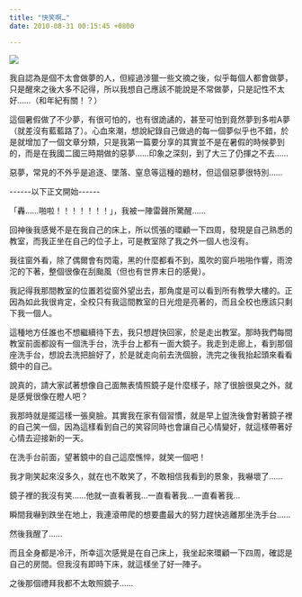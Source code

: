 ```yaml
---
title: "快笑啊…"
date: 2010-08-31 00:15:45 +0800

---
```



![](/images/slum-area/43_5.jpg)







我自認為是個不太會做夢的人，但經過涉獵一些文摘之後，似乎每個人都會做夢，只是醒來之後大多不記得，所以我想自己應該不能說是不常做夢，只是記性不太好&hellip;&hellip;（和年紀有關！？）



這個暑假做了不少夢，有很可怕的，也有很詭譎的，甚至可怕到竟然夢到多啦A夢（就差沒有藍藍路了）。心血來潮，想說紀錄自己做過的每一個夢似乎也不錯，於是就增加了一個文章分類，只是我第一篇要分享的其實並不是在暑假的時候夢到的，而是在我國二國三時期做的惡夢&hellip;&hellip;印象之深刻，到了大三了仍揮之不去&hellip;&hellip;



惡夢，常見的不外乎是追逐、墜落、窒息等這種的題材，但這個惡夢很特別&hellip;&hellip;



------以下正文開始------



「轟&hellip;&hellip;啪啦！！！！！！！」，我被一陣雷聲所驚醒&hellip;&hellip;



回神後我感覺不是在我自己的床上，所以慌張的環顧一下四周，發現是自己熟悉的教室，而我正坐在自己的位子上，可是教室除了我之外一個人也沒有。



我往窗外看，除了偶爾會有閃電，黑的什麼都看不到，風吹的窗戶啪啪作響，雨滂沱的下著，整個很像在刮颱風（但也有世界末日的感覺）。



我記得我那間教室的位置若從窗外望出去，那角度是可以看到所有教學大樓的。正因為如此我很肯定，全校只有我這間教室的日光燈是亮著的，而且全校也應該只剩下我一個人。



這種地方任誰也不想繼續待下去，我只想趕快回家，於是走出教室。那時我們每間教室前面都設有一個洗手台，洗手台上都有一面大鏡子。我走到走廊上，看到那個座洗手台，想說去洗把臉好了，於是就走向前去洗個臉，洗完之後我抬起頭來看看鏡中的自己。



說真的，請大家試著想像自己面無表情照鏡子是什麼樣子，除了很臉很臭之外，就是感覺很像在瞪人吧？



我那時就是擺這樣一張臭臉。其實我在家有個習慣，就是早上盥洗後會對著鏡子裡的自己笑一個，因為這樣看到自己的笑容同時也會讓自己心情變好，就這樣帶著好心情去迎接新的一天。



在洗手台前面，望著鏡中的自己這麼憔悴，就笑一個吧！



我才剛笑起來沒多久，就在也不敢笑了，不敢相信我看到的景象，我嚇壞了&hellip;&hellip;



鏡子裡的我沒有笑&hellip;&hellip;他就一直看著我&hellip;一直看著我&hellip;一直看著我&hellip;



瞬間我嚇到跌坐在地上，我連滾帶爬的想要盡最大的努力趕快逃離那坐洗手台&hellip;&hellip;



然後我醒了&hellip;&hellip;



而且全身都是冷汗，所幸這次感覺是在自己床上，我坐起來環顧一下四周，確認是自己的房間。但我沒有即時下床，就這樣坐了好一陣子。



之後那個禮拜我都不太敢照鏡子&hellip;&hellip;


